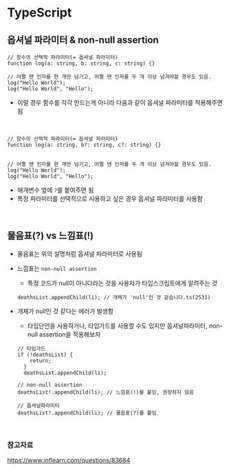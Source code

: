 # TypeScript

## 옵셔널 파라미터 & non-null assertion

```TS
// 함수의 선택적 파라미터(= 옵셔널 파라미터)
function log(a: string, b: string, c: string) {}

// 어쩔 땐 인자를 한 개만 넘기고, 어쩔 땐 인자를 두 개 이상 넘겨야할 경우도 있음.
log("Hello World");
log("Hello World", "Hello");
```

- 이럴 경우 함수를 각각 만드는게 아니라 다음과 같이 옵셔널 파라미터를 적용해주면 됨

  <br>

```TS
// 함수의 선택적 파라미터(= 옵셔널 파라미터)
function log(a: string, b?: string, c?: string) {}


// 어쩔 땐 인자를 한 개만 넘기고, 어쩔 땐 인자를 두 개 이상 넘겨야할 경우도 있음.
log("Hello World");
log("Hello World", "Hello");
```

- 매개변수 옆에 `?`를 붙여주면 됨
- 특정 파라미터를 선택적으로 사용하고 싶은 경우 옵셔널 파라미터를 사용함

<br>

## 물음표(?) vs 느낌표(!)

- 물음표는 위의 설명처럼 옵셔널 파라미터로 사용됨
- 느낌표는 `non-null assertion`

  - 특정 코드가 null이 아니다라는 것을 사용자가 타입스크립트에게 알려주는 것

  ```TSX
  deathsList.appendChild(li); // 개체가 'null'인 것 같습니다.ts(2531)
  ```

- 개체가 null인 것 같다는 에러가 발생함

  - 타입단언을 사용하거나, 타입가드를 사용할 수도 있지만 옵셔널파라미터, non-null assertion을 적용해보자

  ```TSX
  // 타입가드
  if (!deathsList) {
      return;
    }
    deathsList.appendChild(li);

  // non-null assertion
  deathsList!.appendChild(li); // 느낌표(!)를 붙임, 권장하지 않음

  // 옵셔널파라미터
  deathsList?.appendChild(li); // 물음표(?)를 붙임
  ```

<br>

### 참고자료

https://www.inflearn.com/questions/83684
